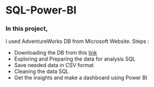 # SQL-Power-BI

### In this project, 
I used AdventureWorks DB from Microsoft Website.
Steps : 
+ Downloading the DB from this [link](https://learn.microsoft.com/en-us/sql/samples/adventureworks-install-configure?view=sql-server-ver16&tabs=ssms)
+ Exploring and Preparing the data for analysis SQL 
+ Save needed data in CSV format 
+ Cleaning the data SQL 
+ Get the insights and make a dashboard using Power BI
